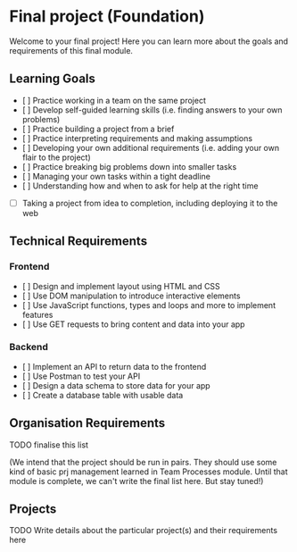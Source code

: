 # Final project (Foundation)

Welcome to your final project! Here you can learn more about the goals and requirements of this final module.

## Learning Goals

- [ ] Practice working in a team on the same project
- [ ] Develop self-guided learning skills (i.e. finding answers to your own problems)
- [ ] Practice building a project from a brief
- [ ] Practice interpreting requirements and making assumptions
- [ ] Developing your own additional requirements (i.e. adding your own flair to the project)
- [ ] Practice breaking big problems down into smaller tasks
- [ ] Managing your own tasks within a tight deadline
- [ ] Understanding how and when to ask for help at the right time
- [ ] Taking a project from idea to completion, including deploying it to the web

## Technical Requirements

### Frontend

- [ ] Design and implement layout using HTML and CSS
- [ ] Use DOM manipulation to introduce interactive elements
- [ ] Use JavaScript functions, types and loops and more to implement features
- [ ] Use GET requests to bring content and data into your app

### Backend

- [ ] Implement an API to return data to the frontend
- [ ] Use Postman to test your API
- [ ] Design a data schema to store data for your app
- [ ] Create a database table with usable data

## Organisation Requirements

TODO finalise this list

(We intend that the project should be run in pairs. They should use some kind of basic prj management learned in Team Processes module. Until that module is complete, we can't write the final list here. But stay tuned!)

## Projects

TODO Write details about the particular project(s) and their requirements here
